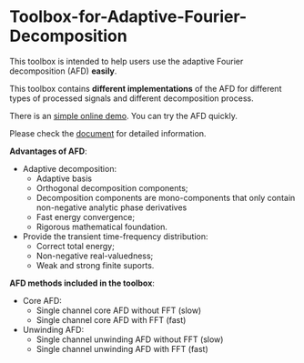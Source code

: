 # Toolbox-for-Adaptive-Fourier-Decomposition

This toolbox is intended to help users use the adaptive Fourier decomposition (AFD) **easily**. 

This toolbox contains **different implementations** of the AFD for different types of processed signals and different decomposition process.

There is an [simple online demo](http://zewang.site/AFD). You can try the AFD quickly.

Please check the [document](https://toolbox-for-adaptive-fourier-decomposition.readthedocs.io/) for detailed information. 

**Advantages of AFD**:

+ Adaptive decomposition:
  + Adaptive basis
  + Orthogonal decomposition components;
  + Decomposition components are  mono-components that only contain non-negative analytic phase derivatives
  + Fast energy convergence;
  + Rigorous mathematical foundation.
+ Provide the transient time-frequency distribution:
  + Correct total energy;
  + Non-negative real-valuedness;
  + Weak and strong finite suports.

**AFD methods included in the toolbox**:

+ Core AFD:
  + Single channel core AFD without FFT (slow)
  + Single channel core AFD with FFT (fast)
+ Unwinding AFD:
  + Single channel unwinding AFD without FFT (slow)
  + Single channel unwinding AFD with FFT (fast)

